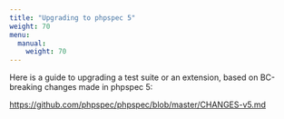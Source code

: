 ```yaml
---
title: "Upgrading to phpspec 5"
weight: 70
menu:
  manual:
    weight: 70
---
```


Here is a guide to upgrading a test suite or an extension, based on
BC-breaking changes made in phpspec 5:

https://github.com/phpspec/phpspec/blob/master/CHANGES-v5.md